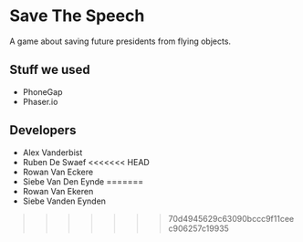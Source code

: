 # Save The Speech
A game about saving future presidents from flying objects.

## Stuff we used
- PhoneGap
- Phaser.io

## Developers
- Alex Vanderbist
- Ruben De Swaef
<<<<<<< HEAD
- Rowan Van Eckere
- Siebe Van Den Eynde
=======
- Rowan Van Ekeren
- Siebe Vanden Eynden
>>>>>>> 70d4945629c63090bccc9f11ceec906257c19935
